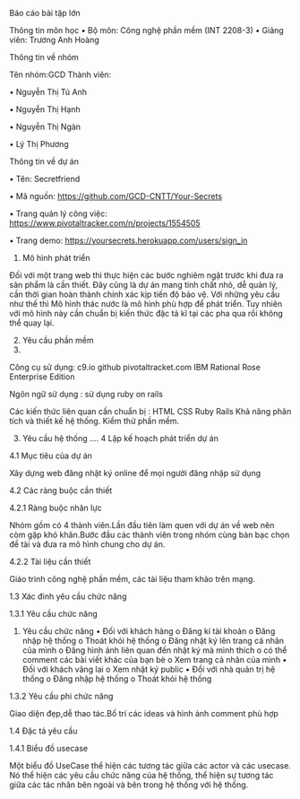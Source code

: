 Báo cáo bài tập lớn

Thông tin môn học
•	Bộ môn: Công nghệ phần mềm (INT 2208-3)
•	Giảng viên: Trương Anh Hoàng

Thông tin về nhóm

Tên nhóm:GCD
Thành viên:

•	Nguyễn Thị Tú Anh

•	Nguyễn Thị Hạnh

•	Nguyễn Thị Ngàn

•	Lý Thị Phương

Thông tin về dự án

•	Tên: Secretfriend

•	Mã nguồn: https://github.com/GCD-CNTT/Your-Secrets

•	Trang quản lý công việc: https://www.pivotaltracker.com/n/projects/1554505

•	Trang demo: https://yoursecrets.herokuapp.com/users/sign_in

1.	Mô hình phát triển

Đối với một trang web thì thực hiện các bước nghiêm ngặt trước khi đưa ra sản phẩm là cần thiết. Đây cũng là dự án mang tính chất nhỏ, dễ quản lý, cần thời gian hoàn thành chính xác kịp tiến độ bảo vệ.
Với những yêu cầu như thế thì  Mô hình thác nước là mô hình phù hợp để phát triển.
Tuy nhiên với mô hình này cần chuẩn bị kiến thức đặc tả kĩ tại các pha qua rồi không thể quay lại.

2. Yêu cầu phần mềm
3.
Công cụ sử dụng:
          c9.io
          github
          pivotaltracket.com
IBM Rational Rose Enterprise Edition

Ngôn ngữ sử dụng : sử dụng ruby on rails

Các kiến thức liên quan cần chuẩn bị :
HTML
CSS
Ruby
Rails
Khả năng phân tích và thiết kế hệ thống.
Kiểm thử phần mềm.

3.	 Yêu cầu hệ thống
....
4	Lập kế hoạch phát triển dự án

4.1	Mục tiêu của dự án

Xây dựng web đăng nhật ký online để mọi người đăng nhập sử dụng

4.2	Các ràng buộc cần thiết

4.2.1	 Ràng buộc nhân lực

Nhóm gồm có 4 thành viên.Lần đầu tiên làm quen với dự án về web nên còm gặp khó khăn.Bước đầu các thành viên trong nhóm cùng bàn bạc chọn đề tài và đưa ra mô hình chung cho dự án.

4.2.2	 Tài liệu cần thiết

Giáo trình công nghệ phần mềm, các tài liệu tham khảo trên mạng.

1.3	Xác đinh yêu cầu chức năng

1.3.1	Yêu cầu chức năng
1.	Yêu cầu chức năng
•	Đối với khách hàng
o	Đăng kí tài khoản
o	Đăng nhập hệ thống
o	Thoát khỏi hệ thống
o	Đăng nhật ký lên trang cá nhân của mình
o	Đăng hình ảnh liên quan đến nhật ký mà mình thích
o	có thể comment các bài viết khác của bạn bè
o	Xem trang cả nhân của mình
•	Đối với khách vãng lai
o	Xem nhật ký public
•	Đồi với nhà quản trị hệ thống
o	Đăng nhập hệ thống
o	Thoát khỏi hệ thống

1.3.2	  Yêu cầu phi chức năng

Giao diện đẹp,dễ thao tác.Bố trí các ideas và hình ảnh comment phù hợp

1.4	Đặc tả yêu cầu

1.4.1	Biểu đồ usecase

Một biểu đồ UseCase thể hiện các tương tác giữa các actor và các usecase. Nó thể hiện các yêu cầu chức năng của hệ thống, thể hiện sự tương tác giữa các tác nhân bên ngoài và bên trong hệ thống với hệ thống.

